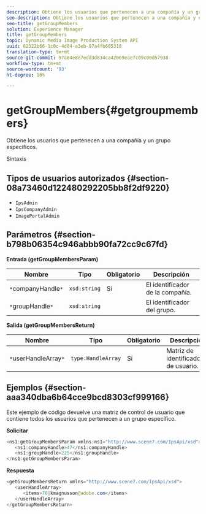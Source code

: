 ```yaml
---
description: Obtiene los usuarios que pertenecen a una compañía y un grupo específicos.
seo-description: Obtiene los usuarios que pertenecen a una compañía y un grupo específicos.
seo-title: getGroupMembers
solution: Experience Manager
title: getGroupMembers
topic: Dynamic Media Image Production System API
uuid: 02322b66-1c0c-4d84-a3eb-97a4fb605318
translation-type: tm+mt
source-git-commit: 97a84e8e7edd3d834ca42069eae7c09c00d57938
workflow-type: tm+mt
source-wordcount: '93'
ht-degree: 16%

---
```



# getGroupMembers{#getgroupmembers}

Obtiene los usuarios que pertenecen a una compañía y un grupo específicos.

Sintaxis

## Tipos de usuarios autorizados {#section-08a73460d122480292205bb8f2df9220}

* `IpsAdmin`
* `IpsCompanyAdmin`
* `ImagePortalAdmin`

## Parámetros {#section-b798b06354c946abbb90fa72cc9c67fd}

**Entrada (getGroupMembersParam)**

| Nombre | Tipo | Obligatorio | Descripción |
|---|---|---|---|
| `*`companyHandle`*` | `xsd:string` | Sí | El identificador de la compañía. |
| `*`groupHandle`*` | `xsd:string` |  | El identificador del grupo. |

**Salida (getGroupMembersReturn)**

| Nombre | Tipo | Obligatorio | Descripción |
|---|---|---|---|
| `*`userHandleArray`*` | `type:HandleArray` | Sí | Matriz de identificadores de usuario. |

## Ejemplos {#section-aaa340dba6b64cce9bcd8303cf999166}

Este ejemplo de código devuelve una matriz de control de usuario que contiene todos los usuarios que pertenecen a un grupo específico.

**Solicitar**

```java
<ns1:getGroupMembersParam xmlns:ns1="http://www.scene7.com/IpsApi/xsd">
   <ns1:companyHandle>47</ns1:companyHandle>
   <ns1:groupHandle>225</ns1:groupHandle>
</ns1:getGroupMembersParam>
```

**Respuesta**

```java
<getGroupMembersReturn xmlns="http://www.scene7.com/IpsApi/xsd">
   <userHandleArray>
      <items>70|kmagnusson@adobe.com</items>
   </userHandleArray>
</getGroupMembersReturn>
```

